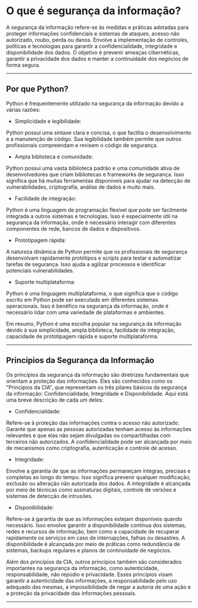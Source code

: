 # O que é segurança da informação?

A segurança da informação refere-se às medidas e práticas adotadas para proteger informações confidenciais e sistemas de ataques, acesso não autorizado, roubo, perda ou danos. Envolve a implementação de controles, políticas e tecnologias para garantir a confidencialidade, integridade e disponibilidade dos dados. O objetivo é prevenir ameaças cibernéticas, garantir a privacidade dos dados e manter a continuidade dos negócios de forma segura.

---

## Por que Python?

Python é frequentemente utilizado na segurança da informação devido a várias razões:

* Simplicidade e legibilidade: 

Python possui uma sintaxe clara e concisa, o que facilita o desenvolvimento e a manutenção de código. Sua legibilidade também permite que outros profissionais compreendam e revisem o código de segurança.

* Ampla biblioteca e comunidade: 

Python possui uma vasta biblioteca padrão e uma comunidade ativa de desenvolvedores que criam bibliotecas e frameworks de segurança. Isso significa que há muitas ferramentas disponíveis para ajudar na detecção de vulnerabilidades, criptografia, análise de dados e muito mais.

* Facilidade de integração: 

Python é uma linguagem de programação flexível que pode ser facilmente integrada a outros sistemas e tecnologias. Isso é especialmente útil na segurança da informação, onde é necessário interagir com diferentes componentes de rede, bancos de dados e dispositivos.

* Prototipagem rápida: 

A natureza dinâmica de Python permite que os profissionais de segurança desenvolvam rapidamente protótipos e scripts para testar e automatizar tarefas de segurança. Isso ajuda a agilizar processos e identificar potenciais vulnerabilidades.

* Suporte multiplataforma: 

Python é uma linguagem multiplataforma, o que significa que o código escrito em Python pode ser executado em diferentes sistemas operacionais. Isso é benéfico na segurança da informação, onde é necessário lidar com uma variedade de plataformas e ambientes.

Em resumo, Python é uma escolha popular na segurança da informação devido à sua simplicidade, ampla biblioteca, facilidade de integração, capacidade de prototipagem rápida e suporte multiplataforma.

---

## Principios da Segurança da Informação

Os princípios da segurança da informação são diretrizes fundamentais que orientam a proteção das informações. Eles são conhecidos como os "Princípios da CIA", que representam os três pilares básicos da segurança da informação: Confidencialidade, Integridade e Disponibilidade. Aqui está uma breve descrição de cada um deles:

* Confidencialidade: 

Refere-se à proteção das informações contra o acesso não autorizado. Garante que apenas as pessoas autorizadas tenham acesso às informações relevantes e que elas não sejam divulgadas ou compartilhadas com terceiros não autorizados. A confidencialidade pode ser alcançada por meio de mecanismos como criptografia, autenticação e controle de acesso.

* Integridade: 

Envolve a garantia de que as informações permaneçam íntegras, precisas e completas ao longo do tempo. Isso significa prevenir qualquer modificação, exclusão ou alteração não autorizada dos dados. A integridade é alcançada por meio de técnicas como assinaturas digitais, controle de versões e sistemas de detecção de intrusões.

* Disponibilidade: 

Refere-se à garantia de que as informações estejam disponíveis quando necessário. Isso envolve garantir a disponibilidade contínua dos sistemas, redes e recursos de informação, bem como a capacidade de recuperar rapidamente os serviços em caso de interrupções, falhas ou desastres. A disponibilidade é alcançada por meio de práticas como redundância de sistemas, backups regulares e planos de continuidade de negócios.

Além dos princípios da CIA, outros princípios também são considerados importantes na segurança da informação, como autenticidade, responsabilidade, não repúdio e privacidade. Esses princípios visam garantir a autenticidade das informações, a responsabilidade pelo uso adequado das mesmas, a impossibilidade de negar a autoria de uma ação e a proteção da privacidade das informações pessoais.

---

